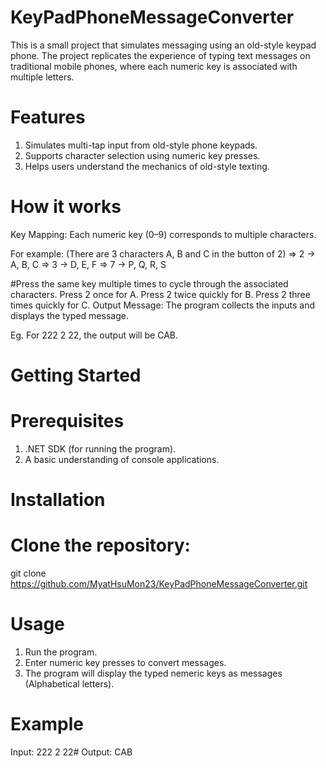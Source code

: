 # KeyPadPhoneMessageConverter
This is a small project that simulates messaging using an old-style keypad phone. 
The project replicates the experience of typing text messages on traditional mobile phones, where each numeric key is associated with multiple letters.

# Features
1) Simulates multi-tap input from old-style phone keypads.
2) Supports character selection using numeric key presses.
3) Helps users understand the mechanics of old-style texting.

# How it works
Key Mapping: Each numeric key (0–9) corresponds to multiple characters. 

For example: (There are 3 characters A, B and C in the button of 2)
=> 2 → A, B, C
=> 3 → D, E, F
=> 7 → P, Q, R, S

#Press the same key multiple times to cycle through the associated characters. 
Press 2 once for A.
Press 2 twice quickly for B.
Press 2 three times quickly for C.
Output Message: The program collects the inputs and displays the typed message.

Eg. For 222 2 22, the output will be CAB.

# Getting Started
# Prerequisites

1) .NET SDK (for running the program).
2) A basic understanding of console applications.

# Installation
# Clone the repository:
git clone https://github.com/MyatHsuMon23/KeyPadPhoneMessageConverter.git

# Usage
1) Run the program.
2) Enter numeric key presses to convert messages.
3) The program will display the typed nemeric keys as messages (Alphabetical letters).

# Example
Input: 222 2 22#
Output: CAB


